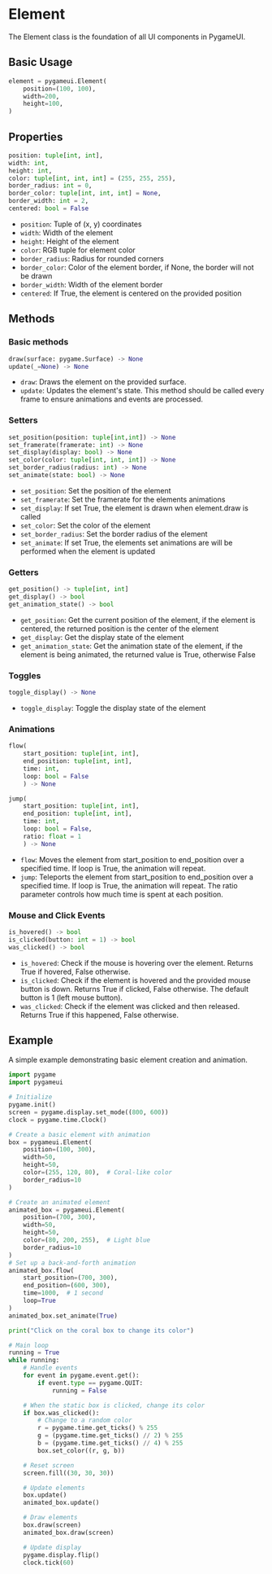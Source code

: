 # Element

The Element class is the foundation of all UI components in PygameUI.

## Basic Usage

```python
element = pygameui.Element(
    position=(100, 100),
    width=200,
    height=100,
)
```

## Properties

```python
position: tuple[int, int],
width: int,
height: int,
color: tuple[int, int, int] = (255, 255, 255),
border_radius: int = 0,
border_color: tuple[int, int, int] = None,
border_width: int = 2,
centered: bool = False
```

- `position`: Tuple of (x, y) coordinates
- `width`: Width of the element
- `height`: Height of the element
- `color`: RGB tuple for element color
- `border_radius`: Radius for rounded corners
- `border_color`: Color of the element border, if None, the border will not be drawn
- `border_width`: Width of the element border
- `centered`: If True, the element is centered on the provided position

## Methods

### Basic methods

```python
draw(surface: pygame.Surface) -> None
update(_=None) -> None
```

- `draw`: Draws the element on the provided surface.
- `update`: Updates the element's state. This method should be called every frame to ensure animations and events are processed.

### Setters

```python
set_position(position: tuple[int,int]) -> None
set_framerate(framerate: int) -> None
set_display(display: bool) -> None
set_color(color: tuple[int, int, int]) -> None
set_border_radius(radius: int) -> None
set_animate(state: bool) -> None
```

- `set_position`: Set the position of the element
- `set_framerate`: Set the framerate for the elements animations
- `set_display`: If set True, the element is drawn when element.draw is called
- `set_color`: Set the color of the element
- `set_border_radius`: Set the border radius of the element
- `set_animate`: If set True, the elements set animations are will be performed when the element is updated

### Getters

```python
get_position() -> tuple[int, int]
get_display() -> bool
get_animation_state() -> bool
```

- `get_position`: Get the current position of the element, if the element is centered, the returned position is the center of the element
- `get_display`: Get the display state of the element
- `get_animation_state`: Get the animation state of the element, if the element is being animated, the returned value is True, otherwise False

### Toggles

```python
toggle_display() -> None
```

- `toggle_display`: Toggle the display state of the element

### Animations

```python
flow(
    start_position: tuple[int, int],
    end_position: tuple[int, int],
    time: int,
    loop: bool = False
    ) -> None

jump(
    start_position: tuple[int, int],
    end_position: tuple[int, int],
    time: int,
    loop: bool = False,
    ratio: float = 1
    ) -> None
```

- `flow`: Moves the element from start_position to end_position over a specified time. If loop is True, the animation will repeat.
- `jump`: Teleports the element from start_position to end_position over a specified time. If loop is True, the animation will repeat. The ratio parameter controls how much time is spent at each position.

### Mouse and Click Events

```python
is_hovered() -> bool
is_clicked(button: int = 1) -> bool
was_clicked() -> bool
```

- `is_hovered`: Check if the mouse is hovering over the element. Returns True if hovered, False otherwise.
- `is_clicked`: Check if the element is hovered and the provided mouse button is down. Returns True if clicked, False otherwise. The default button is 1 (left mouse button).
- `was_clicked`: Check if the element was clicked and then released. Returns True if this happened, False otherwise.

## Example

A simple example demonstrating basic element creation and animation.

```python
import pygame
import pygameui

# Initialize
pygame.init()
screen = pygame.display.set_mode((800, 600))
clock = pygame.time.Clock()

# Create a basic element with animation
box = pygameui.Element(
    position=(100, 300),
    width=50,
    height=50,
    color=(255, 120, 80),  # Coral-like color
    border_radius=10
)

# Create an animated element
animated_box = pygameui.Element(
    position=(700, 300),
    width=50,
    height=50,
    color=(80, 200, 255),  # Light blue
    border_radius=10
)
# Set up a back-and-forth animation
animated_box.flow(
    start_position=(700, 300),
    end_position=(600, 300),
    time=1000,  # 1 second
    loop=True
)
animated_box.set_animate(True)

print("Click on the coral box to change its color")

# Main loop
running = True
while running:
    # Handle events
    for event in pygame.event.get():
        if event.type == pygame.QUIT:
            running = False

    # When the static box is clicked, change its color
    if box.was_clicked():
        # Change to a random color
        r = pygame.time.get_ticks() % 255
        g = (pygame.time.get_ticks() // 2) % 255
        b = (pygame.time.get_ticks() // 4) % 255
        box.set_color((r, g, b))

    # Reset screen
    screen.fill((30, 30, 30))

    # Update elements
    box.update()
    animated_box.update()

    # Draw elements
    box.draw(screen)
    animated_box.draw(screen)

    # Update display
    pygame.display.flip()
    clock.tick(60)
```
